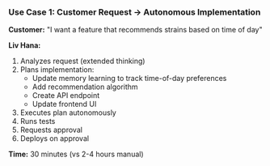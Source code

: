 ### **Use Case 1: Customer Request → Autonomous Implementation**

**Customer:** "I want a feature that recommends strains based on time of day"

**Liv Hana:**

1. Analyzes request (extended thinking)
2. Plans implementation:
   - Update memory learning to track time-of-day preferences
   - Add recommendation algorithm
   - Create API endpoint
   - Update frontend UI
3. Executes plan autonomously
4. Runs tests
5. Requests approval
6. Deploys on approval

**Time:** 30 minutes (vs 2-4 hours manual)
